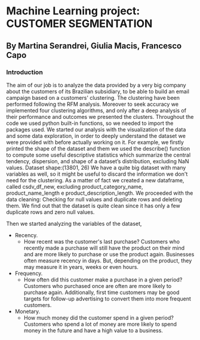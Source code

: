 # Machine Learning project: CUSTOMER SEGMENTATION 
## By Martina Serandrei, Giulia Macis, Francesco Capo

### Introduction

The aim of our job is to analyze the data provided by a very big company about the customers of its Brazilian subsidiary, to be able to build an email campaign based on a customers' clustering.
The clustering have been performed following the RFM analysis.
Moreover to seek accuracy we implemented four clustering algorithms, and only after a deep analysis of their performance and outcomes we presented the clusters.
Throughout the code we used python built-in functions, so we needed to import the packages used.
We started our analysis with the visualization of the data and some data exploration, in order to deeply understand the dataset we were provided with before actually working on it.
For example, we firstly printed the shape of the dataset and them we used the describe() function to compute some useful descriptive statistics which summarize the central tendency, dispersion, and shape of a dataset’s distribution, excluding NaN values.
Dataset shape:(13801, 26)
We have a quite big dataset with many variables as well, so it might be useful to discard the information we don't need for the clustering.
As a matter of fact we created a new dataframe, called csdv_df_new, excluding product_category_name, product_name_length e product_description_length.
We proceeded with the data cleaning:
Checking for null values and duplicate rows and deleting them. We find out that the dataset is quite clean since it has only a few duplicate rows and zero null values.

Then we started analyzing the variables of the dataset, 



- Recency. 
  - How recent was the customer's last purchase? Customers who recently made a purchase will still have the product on their mind and are more likely to purchase or use the product again. Businesses often measure recency in days. But, depending on the product, they may measure it in years, weeks or even hours.
- Frequency.
  - How often did this customer make a purchase in a given period? Customers who purchased once are often are more likely to purchase again. Additionally, first time customers may be good targets for follow-up advertising to convert them into more frequent customers.
- Monetary. 
  - How much money did the customer spend in a given period? Customers who spend a lot of money are more likely to spend money in the future and have a high value to a business.
